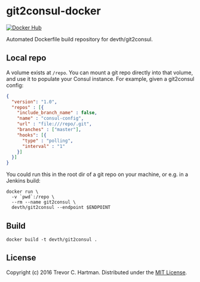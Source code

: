 # git2consul-docker

[![Docker Hub](https://img.shields.io/badge/Docker%20Hub-0.12.7-blue.svg)](https://hub.docker.com/r/devth/git2consul/tags/)

Automated Dockerfile build repository for devth/git2consul.

## Local repo

A volume exists at `/repo`. You can mount a git repo directly into that volume,
and use it to populate your Consul instance. For example, given a git2consul
config:

```json
{
  "version": "1.0",
  "repos" : [{
    "include_branch_name" : false,
    "name" : "consul-config",
    "url" : "file:///repo/.git",
    "branches" : ["master"],
    "hooks": [{
      "type" : "polling",
      "interval" : "1"
    }]
  }]
}
```

You could run this in the root dir of a git repo on your machine, or e.g. in a
Jenkins build:

```
docker run \
  -v `pwd`:/repo \
  --rm --name git2consul \
  devth/git2consul --endpoint $ENDPOINT
```


## Build

```
docker build -t devth/git2consul .
```

## License

Copyright (c) 2016 Trevor C. Hartman. Distributed under the [MIT
License](LICENSE).

